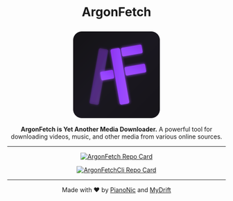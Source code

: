 # <p align="center">ArgonFetch</p>
<p align="center">
  <img src="assets/logo-simple.svg" width="200" alt="ArgonFetch Logo">
</p>
<p align="center">
  <strong>ArgonFetch is Yet Another Media Downloader.</strong> 
  A powerful tool for downloading videos, music, and other media from various online sources.
</p>

---

<p align="center">
  <a href="https://github.com/ArgonFetch/ArgonFetch">
    <img src="https://github-readme-stats.vercel.app/api/pin/?username=ArgonFetch&repo=ArgonFetch&theme=radical" alt="ArgonFetch Repo Card">
  </a>
</p>

<p align="center">
  <a href="https://github.com/ArgonFetch/ArgonFetchCli">
    <img src="https://github-readme-stats.vercel.app/api/pin/?username=ArgonFetch&repo=ArgonFetchCli&theme=radical" alt="ArgonFetchCli Repo Card">
  </a>
</p>

---

<p align="center">Made with ❤️ by <a href="https://github.com/Pianonic">PianoNic</a> and <a href="https://github.com/MyDrift-user">MyDrift</a></p>
